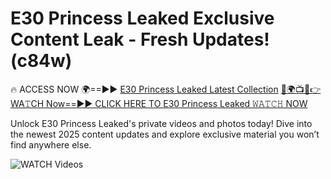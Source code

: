 # E30 Princess Leaked Exclusive Content Leak - Fresh Updates! (c84w)

🔥 ACCESS NOW 🌍==►► <a href="https://tinyurl.com/3fjeunct" rel="nofollow">E30 Princess Leaked Latest Collection</a></h3>
[🔴🌍📺📱👉WA𝚃CH Now==►► CLICK HERE TO E30 Princess Leaked 𝚆𝙰𝚃𝙲𝙷 NOW](https://tinyurl.com/3fjeunct)

Unlock E30 Princess Leaked's private videos and photos today! Dive into the newest 2025 content updates and explore exclusive material you won’t find anywhere else.


<a href="https://tinyurl.com/3fjeunct" rel="nofollow" data-target="animated-image.originalLink"><img src="https://camo.githubusercontent.com/8a4f000d20f83aca3bf7ec5f350d767afa0574a8a352519fd8cfa583a6f93a33/68747470733a2f2f692e696d6775722e636f6d2f644a486b345a712e676966" alt="WATCH Videos" data-canonical-src="https://i.imgur.com/dJHk4Zq.gif" style="max-width: 100%; display: inline-block;" data-target="animated-image.originalImage"></a>
